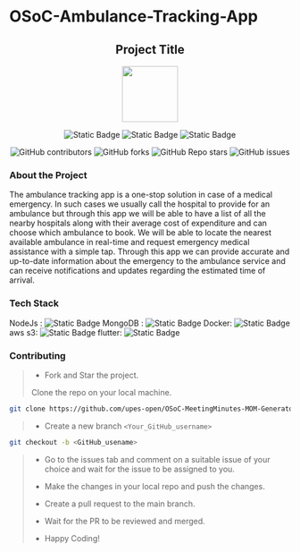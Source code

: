 # OSoC-Ambulance-Tracking-App

<div align='center'>

## Project Title

<img src='https://github.com/upes-open/Git-WorkShop/assets/101355193/b9315c8e-5aaa-438e-ab5a-48b25571dc90' width=100>

![Static Badge](https://img.shields.io/badge/Discord-202020?logo=discord&logoColor=%235865F2&link=http%3A%2F%2Fdiscord.gg%2F2rnWsvkX) ![Static Badge](https://img.shields.io/badge/Twitter-202020?logo=twitter&logoColor=%231DA1F2&link=https%3A%2F%2Ftwitter.com%2FUpesOpen) ![Static Badge](https://img.shields.io/badge/Instagram-202020?logo=instagram&logoColor=%23E4405F&link=https%3A%2F%2Fwww.instagram.com%2Fupesopen_%2F)

![GitHub contributors](https://img.shields.io/github/contributors/upes-open/OSoC-Ambulance-Tracking-App) ![GitHub forks](https://img.shields.io/github/forks/upes-open/OSoC-Ambulance-Tracking-App) ![GitHub Repo stars](https://img.shields.io/github/stars/upes-open/OSoC-Ambulance-Tracking-App) ![GitHub issues](https://img.shields.io/github/issues/upes-open/OSoC-Ambulance-Tracking-App)

<!--- contributor banner: https://shields.io/badges/git-hub-contributors
fork banner: https://shields.io/badges/git-hub-forks
star banner: https://shields.io/badges/git-hub-repo-stars
issues banner: https://shields.io/badges/git-hub-issues--->

</div>

### About the Project

The ambulance tracking app is a one-stop solution in case of a medical emergency. In such cases we usually call the hospital to provide for an ambulance but through this app we will be able to have a list of all the nearby hospitals along with their average cost of expenditure and can choose which ambulance to book. We will be able to locate the nearest available ambulance in real-time and request emergency medical assistance with a simple tap. Through this app we can provide accurate and up-to-date information about the emergency to the ambulance service and can receive notifications and updates regarding the estimated time of arrival.

### Tech Stack

NodeJs : ![Static Badge](https://img.shields.io/badge/NodeJS-101010?logo=nodedotjs&logoColor=%23339933)   MongoDB : ![Static Badge](https://img.shields.io/badge/MongoDB-101010?logo=mongodb&logoColor=%2347A248)   Docker: ![Static Badge](https://img.shields.io/badge/Docker-101010?logo=docker&logoColor=%232496ED)   aws s3: ![Static Badge](https://img.shields.io/badge/Amazon%20S3-101010?logo=amazons3&logoColor=%23569A31)   flutter: ![Static Badge](https://img.shields.io/badge/Flutter-202020?logo=flutter&logoColor=%2302569B)


### Contributing
> * Fork and Star the project.
>
> Clone the repo on your local machine.
>
```bash
git clone https://github.com/upes-open/OSoC-MeetingMinutes-MOM-Generator.git
```
>
> * Create a new branch `<Your_GitHub_username>`
>
```bash
git checkout -b <GitHub_usename>
```
>
> * Go to the issues tab and comment on a suitable issue of your choice and wait for the issue to be assigned to you.
>
> * Make the changes in your local repo and push the changes.
>
> * Create a pull request to the main branch.
>
> * Wait for the PR to be reviewed and merged.
>
> * Happy Coding!


